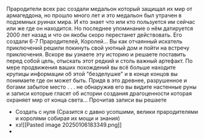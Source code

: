Прародители всех рас создали медальон который защищал их мир от армагеддона, но прошло много лет и это медальон был утрачен в подземных руинах мира. И кто знает что или кто пользуется им сейчас или же где он находится. Но последнее упоминание о нём датируется 2000 лет назад и что он якобы скоро перестанет действовать. Его создали 6-7 Прародителей, Королей... Вы как отчаянный искатель приключений решили покинуть свой уютный дом и пойти на встречу приключения. Вскоре вы узнаете эту историю и решаете поставить перед собой цель, отыскать этот редкий и столь важный артефакт. По мере продвижения ваших похождений вы всё больше находите крупицы информации об этой "безделушке" и в конце концов вы понимаете где он может быть. Придя в это древнее, разрушенное и богами забытое место . . . не обнаружив его вы видите настенные руны и записи которые гласят об истории создания драгоценности которая охраняет мир от конца света... Прочитав записи вы решаете

- Создать с нуля (Сразится с давно усопшими, велики прародителями и королями собирая их мощи и знания)
- хз![[Pasted image 20250106183349.png]]
- 